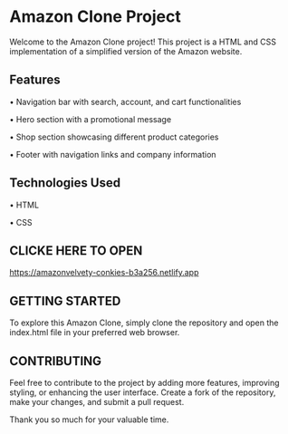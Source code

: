 
# Amazon Clone Project

Welcome to the Amazon Clone project! This project is a HTML and CSS implementation of a simplified version of the Amazon website.


## Features

• Navigation bar with search, account, and cart functionalities

• Hero section with a promotional message

• Shop section showcasing different product categories 

•  Footer with navigation links and company information

## Technologies Used

• HTML

• CSS
## CLICKE HERE TO OPEN

https://amazonvelvety-conkies-b3a256.netlify.app


## GETTING STARTED

To explore this Amazon Clone, simply clone the repository and open the index.html file in your preferred web browser.
## CONTRIBUTING

Feel free to contribute to the project by adding more features, improving styling, or enhancing the user interface. Create a fork of the repository, make your changes, and submit a pull request.



Thank you so much for your valuable time.
